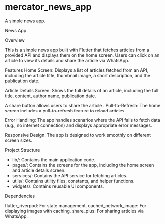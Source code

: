 # mercator_news_app

A simple news app.

News App

Overview

This is a simple news app built with Flutter that fetches articles from a provided API and displays them on the home screen. 
Users can click on an article to view its details and share the article via WhatsApp.

Features
Home Screen: Displays a list of articles fetched from an API, including the article title, thumbnail image, a short description, and 
the publication date.

Article Details Screen: Shows the full details of an article, including the full title, content, author name, publication date.

A share button allows users to share the article
.
Pull-to-Refresh: The home screen includes a pull-to-refresh feature to reload articles.

Error Handling: The app handles scenarios where the API fails to fetch data (e.g., no internet connection) and displays appropriate error messages.

Responsive Design: The app is designed to work smoothly on different screen sizes.

Project Structure

- lib/: Contains the main application code.
- pages/: Contains the screens for the app, including the home screen and article details screen.
- services/: Contains the API service for fetching articles.
- utils/: Contains utility files, constants, and helper functions.
- widgets/: Contains reusable UI components.

Dependencies

flutter_riverpod: For state management.
cached_network_image: For displaying images with caching.
share_plus: For sharing articles via WhatsApp.